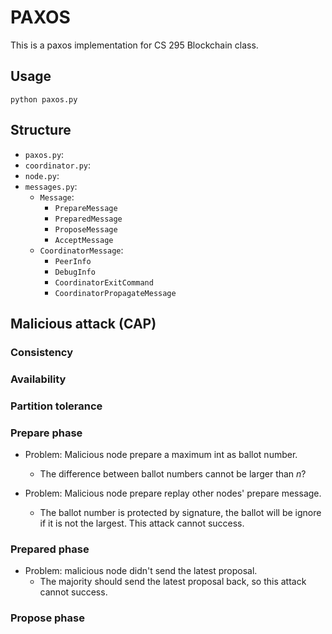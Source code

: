 # PAXOS

This is a paxos implementation for CS 295 Blockchain class.

## Usage

```
python paxos.py
```

## Structure


* `paxos.py`:
* `coordinator.py`:
* `node.py`:
* `messages.py`:
  * `Message`:
    * `PrepareMessage`
    * `PreparedMessage`
    * `ProposeMessage`
    * `AcceptMessage`
  * `CoordinatorMessage`:
    * `PeerInfo`
    * `DebugInfo`
    * `CoordinatorExitCommand`
    * `CoordinatorPropagateMessage`

## Malicious attack (CAP)



### Consistency



### Availability



### Partition tolerance


### Prepare phase

* Problem: Malicious node prepare a maximum int as ballot number.
  * The difference between ballot numbers cannot be larger than $n$?

* Problem: Malicious node prepare replay other nodes' prepare message.
  * The ballot number is protected by signature, the ballot will be ignore if it is not the largest. This attack cannot success.

### Prepared phase

* Problem: malicious node didn't send the latest proposal.
  * The majority should send the latest proposal back, so this attack cannot success.

### Propose phase

